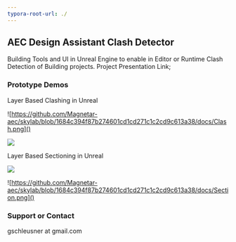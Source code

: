```yaml
---
typora-root-url: ./
---
```


## AEC Design Assistant Clash Detector

Building Tools and UI in Unreal Engine to enable in Editor or Runtime Clash Detection of Building projects.  Project Presentation Link; 

### Prototype Demos

Layer Based Clashing in Unreal

![https://github.com/Magnetar-aec/skylab/blob/1684c394f87b274601cd1cd271c1c2cd9c613a38/docs/Clash.png]()

![](/Clash.png)

Layer Based Sectioning in Unreal

![](/Section.png)



![https://github.com/Magnetar-aec/skylab/blob/1684c394f87b274601cd1cd271c1c2cd9c613a38/docs/Section.png]()

### Support or Contact

gschleusner at gmail.com
